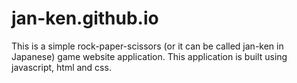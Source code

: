 # jan-ken.github.io
This is a simple rock-paper-scissors (or it can be called jan-ken in Japanese) game website application. This application is built using javascript, html and css.
